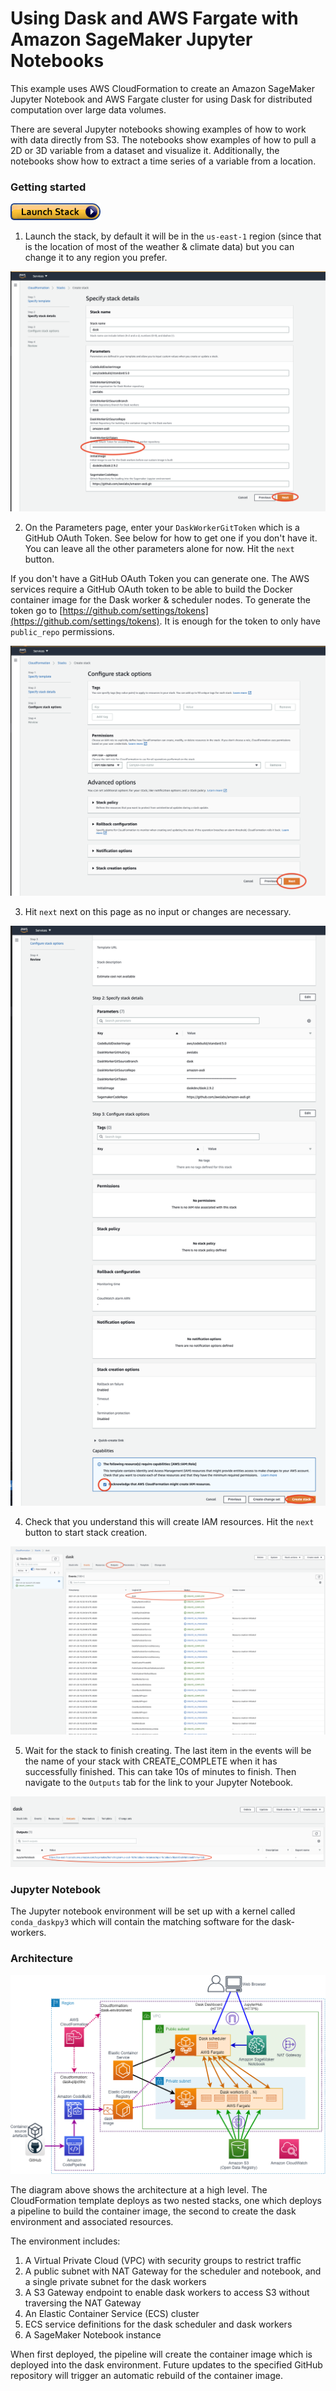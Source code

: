 Using Dask and AWS Fargate with Amazon SageMaker Jupyter Notebooks
===================================================================

This example uses AWS CloudFormation to create an Amazon SageMaker Jupyter Notebook and AWS Fargate cluster for using Dask for distributed computation over large data volumes.

There are several Jupyter notebooks showing examples of how to work with data directly from S3. The notebooks show examples of how to pull a 2D or 3D variable from a dataset and visualize it. Additionally, the notebooks show how to extract a time series of a variable from a location.

### Getting started

[![cloudformation-launch-stack](cloudformation/cloudformation-launch-stack.png)](https://console.aws.amazon.com/cloudformation/home?region=us-east-1#/stacks/new?stackName=dask&templateURL=https://s3.amazonaws.com/docs.opendata.aws/cloudformation/dask-fargate-nested.yaml)

1. Launch the stack, by default it will be in the `us-east-1` region (since that is the location of most of the weather & climate data) but you can change it to any region you prefer.

![architecture](cloudformation/cloudformation_1.png)

2. On the Parameters page, enter your `DaskWorkerGitToken` which is a GitHub OAuth Token. See below for how to get one if you don't have it. You can leave all the other parameters alone for now. Hit the `next` button.

If you don't have a GitHub OAuth Token you can generate one. The AWS services require a GitHub OAuth token to be able to build the Docker container image for the Dask worker & scheduler nodes. To generate the token go to [https://github.com/settings/tokens](https://github.com/settings/tokens). It is enough for the token to only have `public_repo` permissions.

![architecture](cloudformation/cloudformation_2.png)

3. Hit `next` next on this page as no input or changes are necessary.

![architecture](cloudformation/cloudformation_3.png)

4. Check that you understand this will create IAM resources. Hit the `next` button to start stack creation.

![architecture](cloudformation/cloudformation_4.png)

5. Wait for the stack to finish creating. The last item in the events will be the name of your stack with CREATE_COMPLETE when it has successfully finished. This can take 10s of minutes to finish. Then navigate to the `Outputs` tab for the link to your Jupyter Notebook.

![architecture](cloudformation/cloudformation_5.png)

### Jupyter Notebook

The Jupyter notebook environment will be set up with a kernel called `conda_daskpy3` which will contain the matching software for the dask-workers. 

### Architecture

![architecture](cloudformation/dask-architecture.png)

The diagram above shows the architecture at a high level.  The CloudFormation template deploys as two nested stacks, one which deploys a pipeline to build the container image, the second to create the dask environment and associated resources.

The environment includes:
1. A Virtual Private Cloud (VPC) with security groups to restrict traffic
1. A public subnet with NAT Gateway for the scheduler and notebook, and a single private subnet for the dask workers
1. A S3 Gateway endpoint to enable dask workers to access S3 without traversing the NAT Gateway
1. An Elastic Container Service (ECS) cluster
1. ECS service definitions for the dask scheduler and dask workers
1. A SageMaker Notebook instance

When first deployed, the pipeline will create the container image which is deployed into the dask environment.  Future updates to the specified GitHub repository will trigger an automatic rebuild of the container image.  

